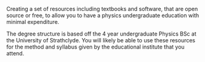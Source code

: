 Creating a set of resources including textbooks and software, that are open source or free, to allow you to have a physics undergraduate education with minimal expenditure.

The degree structure is based off the 4 year undergraduate Physics BSc at the University of Strathclyde. You will likely be able to use these resources for the method and syllabus given by the educational institute that you attend. 
